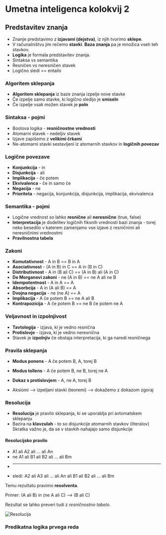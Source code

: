 # Umetna inteligenca kolokvij 2

## Predstavitev znanja

+ Znanje predstavimo z **izjavami (dejstva)**, iz njih tvorimo **sklepe**.
+ V računalništvu jim rečemo **stavki**. **Baza znanja** pa je množica vseh teh stavkov.
+ **Logika** je formala predstavitev znanja.
+ Sintaksa vs semantika
+ Resničen vs neresničen stavek
+ Logično sledi == entails

### Algoritem sklepanja

+ **Algoritem sklepanja** iz baze znanja izpelje nove stavke
+ Če izpelje samo stavke, ki logično sledijo je **smiseln**
+ Če izpelje vsak možen stavek je **poln**

### Sintaksa - pojmi

+ Boolova logika - **resničnostne vrednosti**
+ Atomarni stavek - nedeljiv stavek
+ Izjave zapišemo z **velikimi črkami**
+ Ne-atomarni stavki sestavljeni iz atomarnih stavkov in **logičnih povezav**

### Logične povezave

+ **Konjunkcija** - in
+ **Disjunkcija** - ali
+ **Implikacija** - če potem
+ **Ekvivalenca** - če in samo če
+ **Negacija** - ne
+ **Prioriteta** - negacija, konjunkcija, disjunkcija, implikacija, ekvivalenca

### Semantika - pojmi

+ Logične vrednost so lahko **resnične** ali **neresnične** (true, false)
+ **Interpretacija** je dodelitev logičnih fiksnih vrednosti bazi znanja - torej neko
  besedilo v katerem zamenjamo vse izjave z resničnimi ali neresničnimi vrednostmi
+ **Pravilnostna tabela**

### Zakoni

+ **Komutativnost** - A in B == B in A
+ **Asociativnost** - (A in B) in C == A in (B in C)
+ **Distributivnost** - A in (B ali C) == (A in B) ali (A in C)
+ **De Morganovi zakoni** - ne (A in B) == ne A ali ne B
+ **Idempotentnost** - A in A == A
+ **Absorbcija** - A in (A ali B) == A
+ **Dvojna negacija** - ne (ne A) == A
+ **Implikacija** - A če potem B == ne A ali B
+ **Kontrapozicija** - A če potem B == ne B če potem ne A

### Veljavnost in izpolnjivost

+ **Tavtologija** - izjava, ki je vedno resnična
+ **Protislovje** - izjava, ki je vedno neresnična
+ Stavek je **izpolnjiv** če obstaja interpretacija, ki ga naredi resničnega

### Pravila sklepanja

+ **Modus ponens** - A če potem B, A, torej B
+ **Modus tollens** - A če potem B, ne B, torej ne A
+ **Dokaz s protislovjem** - A, ne A, torej B

+ Aksiomi --> izpeljani stavki (teoremi) --> dokažemo z dokazom zgoraj

### Resolucija

+ **Resolucija** je pravilo sklepanja, ki se uporablja pri avtomatskem sklepanju
+ Bazira na **klavzulah** - to so disjunkcije atomarnih stavkov (literalov)
  Skratka važno je, da se v stavkih nahajajo samo disjunkcije

#### Resolucijsko pravilo

+ A1 ali A2 ali ... ali An
+ ne A1 ali B1 ali B2 ali ... ali Bm
+ -----------------------------
+ sledi: A2 ali A3 ali ... ali An ali B1 ali B2 ali ... ali Bm

Temu rezultatu pravimo **resolventa**.

Primer:
(A ali B) in (ne A ali C) --> (B ali C)

Rezultat se lahko preveri tudi z *resničnostno tabelo*.

![Resolucija](https://davidblog.si/wp-content/uploads/2023/05/Screenshot-2023-05-14-184547.png)

### Predikatna logika prvega reda

